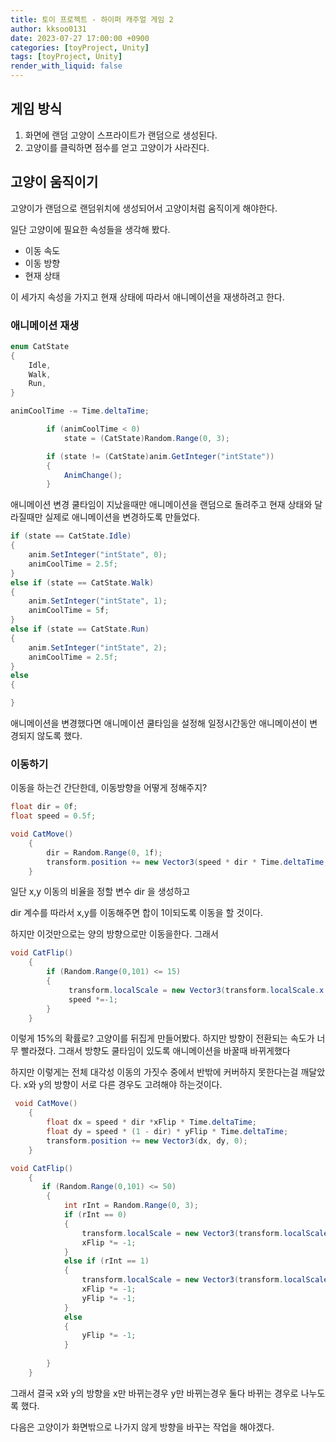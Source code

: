 ```yaml
---
title: 토이 프로젝트 - 하이퍼 캐주얼 게임 2
author: kksoo0131
date: 2023-07-27 17:00:00 +0900
categories: [toyProject, Unity]
tags: [toyProject, Unity]
render_with_liquid: false
---
```


## 게임 방식

1. 화면에 랜덤 고양이 스프라이트가 랜덤으로 생성된다.
2. 고양이를 클릭하면 점수를 얻고 고양이가 사라진다.

## 고양이 움직이기

고양이가 랜덤으로 랜덤위치에 생성되어서 고양이처럼 움직이게 해야한다.

일단 고양이에 필요한 속성들을 생각해 봤다.

- 이동 속도
- 이동 방향
- 현재 상태

이 세가지 속성을 가지고 현재 상태에 따라서 애니메이션을 재생하려고 한다.


### 애니메이션 재생
```cs
enum CatState
{
    Idle,
    Walk,
    Run,
}

animCoolTime -= Time.deltaTime; 

        if (animCoolTime < 0)
            state = (CatState)Random.Range(0, 3);

        if (state != (CatState)anim.GetInteger("intState"))
        {
            AnimChange();
        }
```

애니메이션 변경 쿨타임이 지났을때만 애니메이션을 랜덤으로 돌려주고 현재 상태와 달라질때만 실제로 애니메이션을 변경하도록 만들었다.

```cs
if (state == CatState.Idle)
{
    anim.SetInteger("intState", 0);
    animCoolTime = 2.5f;
}
else if (state == CatState.Walk)
{
    anim.SetInteger("intState", 1);
    animCoolTime = 5f;
}
else if (state == CatState.Run)
{
    anim.SetInteger("intState", 2);
    animCoolTime = 2.5f;
}
else
{

}
```

애니메이션을 변경했다면 애니메이션 쿨타임을 설정해 일정시간동안 애니메이션이 변경되지 않도록 했다.

### 이동하기

이동을 하는건 간단한데, 이동방향을 어떻게 정해주지?

```cs
float dir = 0f;
float speed = 0.5f;

void CatMove()
    {
        dir = Random.Range(0, 1f);
        transform.position += new Vector3(speed * dir * Time.deltaTime, speed * (1 - dir) * Time.deltaTime, 0);
    }
```

일단 x,y 이동의 비율을 정할 변수 dir 을 생성하고

dir 계수를 따라서 x,y를 이동해주면 합이 1이되도록 이동을 할 것이다.

하지만 이것만으로는 양의 방향으로만 이동을한다. 그래서

```cs
void CatFlip()
    {
        if (Random.Range(0,101) <= 15)
        {
             transform.localScale = new Vector3(transform.localScale.x * -1, 1, 0);
             speed *=-1;
        }
    }  
```

이렇게 15%의 확률로? 고양이를 뒤집게 만들어봤다. 하지만 방향이 전환되는 속도가 너무 빨라졌다.
그래서 방향도 쿨타임이 있도록 애니메이션을 바꿀때 바뀌게했다

하지만 이렇게는 전체 대각성 이동의 가짓수 중에서 반밖에 커버하지 못한다는걸 깨달았다.
x와 y의 방향이 서로 다른 경우도 고려해야 하는것이다.

```cs
 void CatMove()
    {
        float dx = speed * dir *xFlip * Time.deltaTime;
        float dy = speed * (1 - dir) * yFlip * Time.deltaTime;
        transform.position += new Vector3(dx, dy, 0);
    }

void CatFlip()
    {
       if (Random.Range(0,101) <= 50)
        {
            int rInt = Random.Range(0, 3);
            if (rInt == 0)
            {
                transform.localScale = new Vector3(transform.localScale.x * -1, 1, 0);
                xFlip *= -1;
            }
            else if (rInt == 1)
            {
                transform.localScale = new Vector3(transform.localScale.x * -1, 1, 0);
                xFlip *= -1;
                yFlip *= -1;
            }
            else
            {
                yFlip *= -1;
            }
            
        }
    }
```

그래서 결국 x와 y의 방향을  x만 바뀌는경우 y만 바뀌는경우 둘다 바뀌는 경우로 나누도록 했다.

다음은 고양이가 화면밖으로 나가지 않게 방향을 바꾸는 작업을 해야겠다.